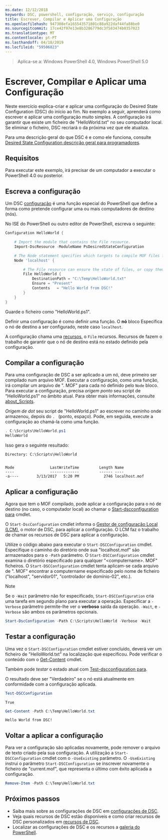 ```yaml
---
ms.date: 12/12/2018
keywords: DSC, powershell, configuração, serviço, configuração
title: Escrever, Compilar e Aplicar uma Configuração
ms.openlocfilehash: 947308efa165543571801c88a922daf44fa88be0
ms.sourcegitcommit: 17ce42f97e13e8b3286779dc3f583474b0357023
ms.translationtype: MT
ms.contentlocale: pt-PT
ms.lasthandoff: 04/18/2019
ms.locfileid: "59506823"
---
```

> Aplica-se a: Windows PowerShell 4.0, Windows PowerShell 5.0

# <a name="write-compile-and-apply-a-configuration"></a>Escrever, Compilar e Aplicar uma Configuração

Neste exercício explica-criar e aplicar uma configuração do Desired State Configuration (DSC) do início ao fim.
No exemplo a seguir, aprenderá como escrever e aplicar uma configuração muito simples. A configuração irá garantir que existe um ficheiro de "HelloWorld.txt" no seu computador local. Se eliminar o ficheiro, DSC recriará o da próxima vez que ele atualiza.

Para uma descrição geral do que DSC é e como ele funciona, consulte [Desired State Configuration descrição geral para programadores](../overview/overview.md).

## <a name="requirements"></a>Requisitos

Para executar este exemplo, irá precisar de um computador a executar o PowerShell 4.0 ou posterior.

## <a name="write-the-configuration"></a>Escreva a configuração

Um DSC [configuração](configurations.md) é uma função especial do PowerShell que define a forma como pretende configurar uma ou mais computadores de destino (nós).

No ISE do PowerShell ou outro editor de PowerShell, escreva o seguinte:

```powershell
Configuration HelloWorld {

    # Import the module that contains the File resource.
    Import-DscResource -ModuleName PsDesiredStateConfiguration

    # The Node statement specifies which targets to compile MOF files for, when this configuration is executed.
    Node 'localhost' {

        # The File resource can ensure the state of files, or copy them from a source to a destination with persistent updates.
        File HelloWorld {
            DestinationPath = "C:\Temp\HelloWorld.txt"
            Ensure = "Present"
            Contents   = "Hello World from DSC!"
        }
    }
}
```

Guarde o ficheiro como "HelloWorld.ps1".

Definir uma configuração é como definir uma função. O **nó** bloco Especifica o nó de destino a ser configurado, neste caso `localhost`.

A configuração chama uma [recursos](../resources/resources.md), o `File` recursos. Recursos de fazem o trabalho de garantir que o nó de destino está no estado definido pela configuração.

## <a name="compile-the-configuration"></a>Compilar a configuração

Para uma configuração de DSC a ser aplicado a um nó, deve primeiro ser compilado num arquivo MOF.
Executar a configuração, como uma função, irá compilar um arquivo de ". MOF" para cada nó definido pelo `Node` bloco.
Para executar a configuração, precisa *origem ponto* seu script de "HelloWorld.ps1" no âmbito atual.
Para obter mais informações, consulte [about_Scripts](/powershell/module/microsoft.powershell.core/about/about_scripts?view=powershell-6#script-scope-and-dot-sourcing).

<!-- markdownlint-disable MD038 -->
*Origem de dot* seu script de "HelloWorld.ps1" ao escrever no caminho onde armazenou, depois do `. ` (ponto, espaço). Pode, em seguida, execute a configuração ao chamá-la como uma função.
<!-- markdownlint-enable MD038 -->

```powershell
. C:\Scripts\HelloWorld.ps1
HelloWorld
```

Isso gera o seguinte resultado:

```output
Directory: C:\Scripts\HelloWorld


Mode                LastWriteTime         Length Name
----                -------------         ------ ----
-a----        3/13/2017   5:20 PM           2746 localhost.mof
```

## <a name="apply-the-configuration"></a>Aplicar a configuração

Agora que tem o MOF compilado, pode aplicar a configuração para o nó de destino (no caso, o computador local) ao chamar o [Start-dscconfiguration para](/powershell/module/psdesiredstateconfiguration/start-dscconfiguration) cmdlet.

O `Start-DscConfiguration` cmdlet informa o [Gestor de configuração Local (LCM)](../managing-nodes/metaConfig.md), o motor de DSC, para aplicar a configuração.
O LCM faz o trabalho de chamar os recursos de DSC para aplicar a configuração.

Utilize o código abaixo para executar o `Start-DSCConfiguration` cmdlet. Especifique o caminho do diretório onde sua "localhost.mof" são armazenados para o `-Path` parâmetro. O `Start-DSCConfiguration` cmdlet examina o diretório especificado para qualquer "\<computername\>. MOF" ficheiros. O `Start-DSCConfiguration` cmdlet tenta aplicam-se cada arquivo de ". MOF" encontrar a computername especificado pelo nome de ficheiro ("localhost", "servidor01", "controlador de domínio-02", etc.).

> [!NOTE]
> Se o `-Wait` parâmetro não for especificado, `Start-DSCConfiguration` cria uma tarefa em segundo plano para executar a operação. Especificar a `-Verbose` parâmetro permite-lhe ver o **verboso** saída da operação. `-Wait`, e `-Verbose` são ambos os parâmetros opcionais.

```powershell
Start-DscConfiguration -Path C:\Scripts\HelloWorld -Verbose -Wait
```

## <a name="test-the-configuration"></a>Testar a configuração

Uma vez o `Start-DSCConfiguration` cmdlet estiver concluído, deverá ver um ficheiro de "HelloWorld.txt" na localização que especificou. Pode verificar o conteúdo com o [Get-Content](/powershell/module/microsoft.powershell.management/get-content) cmdlet.

Também pode *testar* o estado atual com [Test-dscconfiguration para](/powershell/module/psdesiredstateconfiguration/Test-DSCConfiguration).

O resultado deve ser "Verdadeiro" se o nó está atualmente em conformidade com a configuração aplicada.

```powershell
Test-DSCConfiguration
```

```output
True
```

```powershell
Get-Content -Path C:\Temp\HelloWorld.txt
```

```output
Hello World from DSC!
```

## <a name="re-applying-the-configuration"></a>Voltar a aplicar a configuração

Para ver a configuração são aplicadas novamente, pode remover o arquivo de texto criado pela sua configuração. A utilização a `Start-DSCConfiguration` cmdlet com o `-UseExisting` parâmetro. O `-UseExisting` instrui o parâmetro `Start-DSCConfiguration` se inscrever novamente o ficheiro de "current.mof", que representa o último com êxito aplicada a configuração.

```powershell
Remove-Item -Path C:\Temp\HelloWorld.txt
```

## <a name="next-steps"></a>Próximos passos

- Saiba mais sobre as configurações de DSC em [configurações de DSC](configurations.md).
- Veja quais recursos de DSC estão disponíveis e como criar recursos de DSC personalizados em [recursos de DSC](../resources/resources.md).
- Localizar as configurações de DSC e os recursos a [galeria do PowerShell](https://www.powershellgallery.com/).
